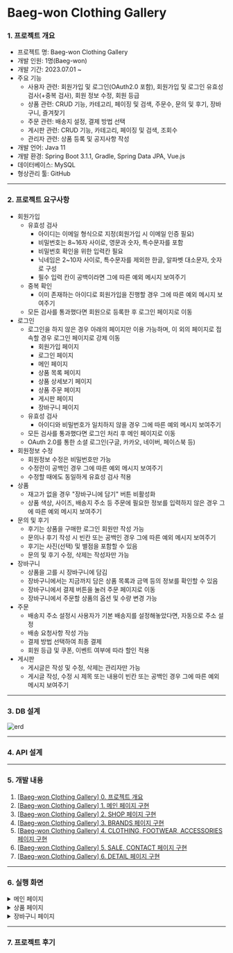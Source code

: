 # Baeg-won Clothing Gallery

### 1. 프로젝트 개요
- 프로젝트 명: Baeg-won Clothing Gallery
- 개발 인원: 1명(Baeg-won)
- 개발 기간: 2023.07.01 ~
- 주요 기능
  - 사용자 관련: 회원가입 및 로그인(OAuth2.0 포함), 회원가입 및 로그인 유효성 검사(+중복 검사), 회원 정보 수정, 회원 등급
  - 상품 관련: CRUD 기능, 카테고리, 페이징 및 검색, 주문수, 문의 및 후기, 장바구니, 즐겨찾기
  - 주문 관련: 배송지 설정, 결제 방법 선택
  - 게시판 관련: CRUD 기능, 카테고리, 페이징 및 검색, 조회수
  - 관리자 관련: 상품 등록 및 공지사항 작성
- 개발 언어: Java 11
- 개발 환경: Spring Boot 3.1.1, Gradle, Spring Data JPA, Vue.js
- 데이터베이스: MySQL
- 형상관리 툴: GitHub

<hr>

### 2. 프로젝트 요구사항
- 회원가입
  - 유효성 검사
    - 아이디는 이메일 형식으로 지정(회원가입 시 이메일 인증 필요)
    - 비밀번호는 8~16자 사이로, 영문과 숫자, 특수문자를 포함
    - 비밀번호 확인을 위한 입력칸 필요
    - 닉네임은 2~10자 사이로, 특수문자를 제외한 한글, 알파벳 대소문자, 숫자로 구성
    - 필수 입력 칸이 공백이라면 그에 따른 예외 메시지 보여주기
  - 중복 확인
    - 이미 존재하는 아이디로 회원가입을 진행할 경우 그에 따른 예외 메시지 보여주기
  - 모든 검사를 통과했다면 회원으로 등록한 후 로그인 페이지로 이동
- 로그인
  - 로그인을 하지 않은 경우 아래의 페이지만 이용 가능하며, 이 외의 페이지로 접속할 경우 로그인 페이지로 강제 이동
    - 회원가입 페이지
    - 로그인 페이지
    - 메인 페이지
    - 상품 목록 페이지
    - 상품 상세보기 페이지
    - 상품 주문 페이지
    - 게시판 페이지
    - 장바구니 페이지
  - 유효성 검사
    - 아이디와 비밀번호가 일치하지 않을 경우 그에 따른 예외 메시지 보여주기
  - 모든 검사를 통과했다면 로그인 처리 후 메인 페이지로 이동
  - OAuth 2.0를 통한 소셜 로그인(구글, 카카오, 네이버, 페이스북 등)
- 회원정보 수정
  - 회원정보 수정은 비밀번호만 가능
  - 수정란이 공백인 경우 그에 따른 예외 메시지 보여주기
  - 수정할 때에도 동일하게 유효성 검사 적용
- 상품
  - 재고가 없을 경우 "장바구니에 담기" 버튼 비활성화
  - 상품 색상, 사이즈, 배송지 주소 등 주문에 필요한 정보를 입력하지 않은 경우 그에 따른 예외 메시지 보여주기
- 문의 및 후기
  - 후기는 상품을 구매한 로그인 회원만 작성 가능
  - 문의나 후기 작성 시 빈칸 또는 공백인 경우 그에 따른 예외 메시지 보여주기
  - 후기는 사진(선택) 및 별점을 포함할 수 있음
  - 문의 및 후기 수정, 삭제는 작성자만 가능
- 장바구니
  - 상품을 고를 시 장바구니에 담김
  - 장바구니에서는 지금까지 담은 상품 목록과 금액 등의 정보를 확인할 수 있음
  - 장바구니에서 결제 버튼을 눌러 주문 페이지로 이동
  - 장바구니에서 주문할 상품의 옵션 및 수량 변경 가능
- 주문
  - 배송지 주소 설정시 사용자가 기본 배송지를 설정해놓았다면, 자동으로 주소 설정
  - 배송 요청사항 작성 가능
  - 결제 방법 선택하여 최종 결제
  - 회원 등급 및 쿠폰, 이벤트 여부에 따라 할인 적용
- 게시판
  - 게시글은 작성 및 수정, 삭제는 관리자만 가능
  - 게시글 작성, 수정 시 제목 또는 내용이 빈칸 또는 공백인 경우 그에 따른 예외 메시지 보여주기

<hr>

### 3. DB 설계
![erd](https://github.com/Baeg-won/Baeg-won-Mall/assets/45421117/ac538264-c799-485a-b483-a4cc98a5709c)

<hr>

### 4. API 설계

<hr>

### 5. 개발 내용
1. [[Baeg-won Clothing Gallery] 0. 프로젝트 개요](https://daegwonkim.tistory.com/455)
2. [[Baeg-won Clothing Gallery] 1. 메인 페이지 구현](https://daegwonkim.tistory.com/457)
3. [[Baeg-won Clothing Gallery] 2. SHOP 페이지 구현](https://daegwonkim.tistory.com/458)
4. [[Baeg-won Clothing Gallery] 3. BRANDS 페이지 구현](https://daegwonkim.tistory.com/459)
5. [[Baeg-won Clothing Gallery] 4. CLOTHING, FOOTWEAR, ACCESSORIES 페이지 구현](https://daegwonkim.tistory.com/461)
6. [[Baeg-won Clothing Gallery] 5. SALE, CONTACT 페이지 구현](https://daegwonkim.tistory.com/462)
7. [[Baeg-won Clothing Gallery] 6. DETAIL 페이지 구현](https://daegwonkim.tistory.com/463)

<hr>

### 6. 실행 화면
<details>
<summary>메인 페이지</summary>

![Home](https://github.com/Baeg-won/Baeg-won-Mall/assets/45421117/e8945291-679d-4913-b2bb-3dfef5c67aa8)
![Shop](https://github.com/Baeg-won/Baeg-won-Mall/assets/45421117/cbd2e8d3-14eb-4d5e-bb49-e7a11e7b81f4)
![New Arrivals](https://github.com/Baeg-won/Baeg-won-Mall/assets/45421117/5b1d3025-e844-4dce-b938-87d6562ffd93)
![Brands](https://github.com/Baeg-won/Baeg-won-Mall/assets/45421117/badedc5f-205b-4e1b-b0d3-cda6c3d4b461)
![Brands](https://github.com/Baeg-won/Baeg-won-Mall/assets/45421117/38422a7b-1162-4665-ae2f-79c597d1ed16)
![Clothing, Footwear, Accessories](https://github.com/Baeg-won/Baeg-won-Mall/assets/45421117/36326887-efbf-458d-aca1-caad63f8d213)
![Sale, Contact](https://github.com/Baeg-won/Baeg-won-Mall/assets/45421117/b7c6b7df-ee0e-4006-affc-e019164a7678)
</details>

<details>
<summary>상품 페이지</summary>

![Detail](https://github.com/Baeg-won/Baeg-won-Mall/assets/45421117/7b17c5b6-9c57-4f6a-b2ce-c34dd7e8789a)
</details>

<details>
<summary>장바구니 페이지</summary>

![Detail](https://github.com/Baeg-won/Baeg-won-Mall/assets/45421117/7b17c5b6-9c57-4f6a-b2ce-c34dd7e8789a)
</details>

<hr>

### 7. 프로젝트 후기
